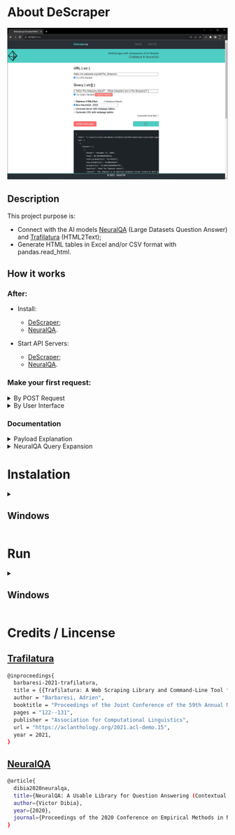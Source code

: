# About DeScraper

![UI Show Off](Descraper_UI_ShowOff.PNG)

## Description
This project purpose is:
 - Connect with the AI models [NeuralQA](https://github.com/victordibia/neuralqa/) (Large Datasets Question Answer) and [Trafilatura](https://github.com/adbar/trafilatura/) (HTML2Text);
 - Generate HTML tables in Excel and/or CSV format with pandas.read_html.

## How it works
### After:
  - Install:
    - [DeScraper](#instalation);
    - [NeuralQA](https://github.com/franciscomvargas/neuralqa#instalation).

  - Start API Servers:
    - [DeScraper](#run);
    - [NeuralQA](https://github.com/franciscomvargas/neuralqa#run).
  
### Make your first request:

<details>
  <summary>By POST Request</summary>

You can use any programing language to make this request, I will use Python to ilustrate how you can do it:

[Payload Explanation](#documentation)
```python
import requests

descraper_url = "http://127.0.0.1:8880/api/scraper"

payload = {
    "url": "https://en.wikipedia.org/wiki/The_Simpsons",
    "html_text": True,
    "query": ["When the simpsons debut?"],
    "qa_port": 8888,
    "expansionterms": [],
    "excel": True,
    "csv": True
    "overwrite_files": False,
}

response = requests.request("POST", descraper_url, json=payload)

print(response.json())
```

</details>

<details>
  <summary>By User Interface</summary>

 - [Open UI in the browser](#run)
 - Fill with [payload](#documentation) parameters:

![UI Payload Explanation](UI_payload_explanation.png)

</details>

### Documentation
<details>
  <summary>Payload Explanation</summary>

|Parameter|Type|Optional|Description|
|---|---|---|---|
|url|string|&cross;|The link of the website to webscrape|
|html_text|bolean|&check;|Run Trafilatura - get text from webpage|
|query|array of strings|&check;|When running NeuralQA is required to specify what data you want to retrieve|
|qa_port|integer|&check;|NeuralQA is a TCP/Ip service runing in paralel, here is possible to specify it's Port. Default is 8888|
|expansionterms|array of strings for each query|&check;|NeuralQA have the ability to expand queries in order to improve the results. This by adding expansion terms (keywords) in the NeuralQA request. To get the expansion terms you need to make a perliminar POST request to "http://127.0.0.1:8880/api/expand" with the simple payload {query: [array of queries]}. Get a full grasp of this funtionality with the [NeuralQA Query Expansion](#documentation)|
|excel|bolean|&check;|Generate Excel File with webpage tables|
|csv|bolean|&check;|Generate CSV Files with webpage tables|
|overwrite_files|bolean|&check;|DeScraper stores locally the scraped HTML pages and the Generated Tables, therefore, everytime you re-request the same URL you can overwrite the files switching ON this parameter (for example if the webpage has been updated)|
</details>

<details>
  <summary>NeuralQA Query Expansion</summary>

 - Explanation:
   - First, a set of rules are used to determine which token in the query to expand. These rules are chosen to improve recall (surface relevant queries) without altering the semantics of the original query. Example rules include only expanding ADJECTIVES, ADVERBS and NOUNS ; other parts of speech are not expandable. Once expansion candidates are selected, they are then iteratively masked and a masked language model is used to predict tokens that best complete the sentence given the surrounding tokens.

 - Try it out:
   1. When Query is filled with a array of strings press the "Expand Queries" button;
   2. Select the candidates that best fit your queries;
   ![UI Expand Queries](Descraper_UI_ExpandQuery.PNG)
   3. Finally when you press "Initiate DeScraper" the selected candidates will be added to the post request as `expansionterms`:
   ![Request With Expansion Terms](Descraper_UI_PayloadW_expansionterms.PNG)
</details>

# Instalation
<details>
  <summary><h2>Windows</h2></summary>

## Create Project Folder 
***Model PATH:*** %UserProfile%\Desota\Desota_Models\DeScraper

* Go to CMD (command prompt):
  * <kbd>⊞ Win</kbd> + <kbd>R</kbd>
  * Search: `cmd` 

* Copy-Paste the following comands: 
```cmd
mkdir %UserProfile%\Desota\Desota_Models\DeScraper
cd %UserProfile%\Desota\Desota_Models\DeScraper

```

## Test if conda is instaled

Copy-Paste the following comands 
```cmd
%UserProfile%\miniconda3\condabin\conda --version
```
if response is:
>  '`YourUserPath`\miniconda3\condabin\conda' is not recognized as an internal or external command, operable program or batch file.

then is required conda instalation !

### Conda Instalation
Copy-Paste the following comand
```sh
powershell -command "Invoke-WebRequest -Uri https://repo.anaconda.com/miniconda/Miniconda3-latest-Windows-x86_64.exe -OutFile ~\miniconda.exe && start /B /WAIT %UserProfile%\miniconda.exe /InstallationType=JustMe /AddToPath=0 /RegisterPython=0 /S /D=%UserProfile%\miniconda3 && del %UserProfile%\miniconda.exe 

```


## Install Descraper
Copy-Paste the following comands 
```cmd
cd %UserProfile%\Desota\Desota_Models\DeScraper
git clone https://github.com/franciscomvargas/descraper.git .
%UserProfile%\miniconda3\condabin\conda create --prefix ./env python=3.11 -y
%UserProfile%\miniconda3\condabin\conda activate ./env
pip install -r requirements.txt
echo DONE (:

```
</details>

# Run
<details>
  <summary><h2>Windows</h2></summary>

## Start API server
* Go to CMD (command prompt):
  * <kbd>⊞ Win</kbd> + <kbd>R</kbd>
  * Search: `cmd` 

* Copy-Paste the following comands: 
```cmd
cd %UserProfile%\Desota\Desota_Models\DeScraper
%UserProfile%\miniconda3\condabin\conda activate ./env 
python cli.py ui --port 8880

```
## Open UI in Browser
Search in the browser
```
http://127.0.0.1:8880/
```
</details>

# Credits / Lincense
  
## [Trafilatura](https://github.com/adbar/trafilatura/blob/master/LICENSE)
```sh
@inproceedings{
  barbaresi-2021-trafilatura,
  title = {{Trafilatura: A Web Scraping Library and Command-Line Tool for Text Discovery and Extraction}},
  author = "Barbaresi, Adrien",
  booktitle = "Proceedings of the Joint Conference of the 59th Annual Meeting of the Association for Computational Linguistics and the 11th International Joint Conference on Natural Language Processing: System Demonstrations",
  pages = "122--131",
  publisher = "Association for Computational Linguistics",
  url = "https://aclanthology.org/2021.acl-demo.15",
  year = 2021,
}
```


## [NeuralQA](https://github.com/victordibia/neuralqa/blob/master/LICENSE)
```sh
@article{
  dibia2020neuralqa,
  title={NeuralQA: A Usable Library for Question Answering (Contextual Query Expansion + BERT) on Large Datasets},
  author={Victor Dibia},
  year={2020},
  journal={Proceedings of the 2020 Conference on Empirical Methods in Natural Language Processing and the 9th International Joint Conference on Natural Language Processing (EMNLP-IJCNLP): System Demonstrations}
}
```
</details>

